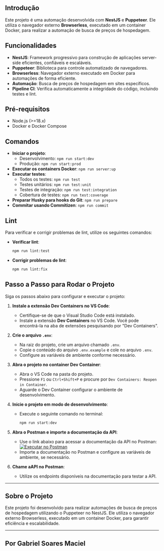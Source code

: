 ## Introdução
Este projeto é uma automação desenvolvida com **NestJS** e **Puppeteer**. Ele utiliza o navegador externo **Browserless**, executado em um container Docker, para realizar a automação de busca de preços de hospedagem.

## Funcionalidades
- **NestJS**: Framework progressivo para construção de aplicações server-side eficientes, confiáveis e escaláveis.
- **Puppeteer**: Biblioteca para controle automatizado de navegadores.
- **Browserless**: Navegador externo executado em Docker para automações de forma eficiente.
- **Automação**: Busca de preços de hospedagem em sites específicos.
- **Pipeline CI**: Verifica automaticamente a integridade do código, incluindo testes e lint.

## Pré-requisitos
- Node.js (>=18.x)
- Docker e Docker Compose

## Comandos
- **Iniciar o projeto**:
  - Desenvolvimento: `npm run start:dev`
  - Produção: `npm run start:prod`
- **Executar os containers Docker**: `npm run server:up`
- **Executar testes**:
  - Todos os testes: `npm run test`
  - Testes unitários: `npm run test:unit`
  - Testes de integração: `npm run test:integration`
  - Cobertura de testes: `npm run test:coverage`
- **Preparar Husky para hooks do Git**: `npm run prepare`
- **Commitar usando Commitizen**: `npm run commit`


## Lint
Para verificar e corrigir problemas de lint, utilize os seguintes comandos:
- **Verificar lint**:
    ```bash
    npm run lint:test
    ```
- **Corrigir problemas de lint**:
    ```bash
    npm run lint:fix
    ```

## Passo a Passo para Rodar o Projeto

Siga os passos abaixo para configurar e executar o projeto:

1. **Instale a extensão Dev Containers no VS Code**:
   - Certifique-se de que o Visual Studio Code está instalado.
   - Instale a extensão **Dev Containers** no VS Code. Você pode encontrá-la na aba de extensões pesquisando por "Dev Containers".

2. **Crie o arquivo `.env`**:
   - Na raiz do projeto, crie um arquivo chamado `.env`.
   - Copie o conteúdo do arquivo `.env.example` e cole no arquivo `.env`.
   - Configure as variáveis de ambiente conforme necessário.

3. **Abra o projeto no container Dev Container**:
   - Abra o VS Code na pasta do projeto.
   - Pressione `F1` ou `Ctrl+Shift+P` e procure por `Dev Containers: Reopen in Container`.
   - Aguarde o Dev Container configurar o ambiente de desenvolvimento.

4. **Inicie o projeto em modo de desenvolvimento**:
   - Execute o seguinte comando no terminal:
     ```bash
     npm run start:dev
     ```

5. **Abra o Postman e importe a documentação da API**:
   - Use o link abaixo para acessar a documentação da API no Postman:
     [![Executar no Postman](https://run.pstmn.io/button.svg)](https://documenter.getpostman.com/view/37022898/2sB2cYdLuG)
   - Importe a documentação no Postman e configure as variáveis de ambiente, se necessário.

6. **Chame aAPI no Postman**:
   - Utilize os endpoints disponíveis na documentação para testar a API.

---

## Sobre o Projeto
Este projeto foi desenvolvido para realizar automações de busca de preços de hospedagem utilizando o Puppeteer no NestJS. Ele utiliza o navegador externo Browserless, executado em um container Docker, para garantir eficiência e escalabilidade.

---
## Por Gabriel Soares Maciel
